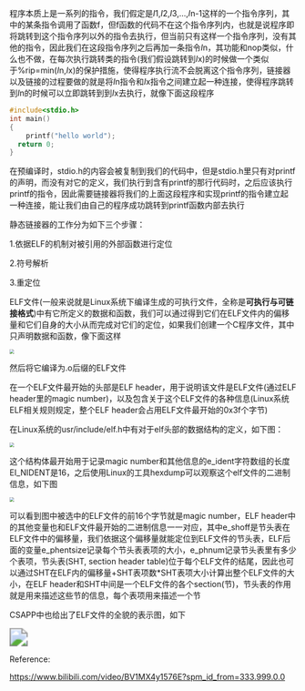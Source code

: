 程序本质上是一系列的指令，我们假定是*I*1,*I*2,*I*3,...,*I*n-1这样的一个指令序列，其中的某条指令调用了函数f，但f函数的代码不在这个指令序列内，也就是说程序即将跳转到这个指令序列以外的指令去执行，但当前只有这样一个指令序列，没有其他的指令，因此我们在这段指令序列之后再加一条指令*I*n，其功能和nop类似，什么也不做，在每次执行跳转类的指令(我们假设跳转到*I*x)的时候做一个类似于%rip=min(*I*n,*I*x)的保护措施，使得程序执行流不会脱离这个指令序列，链接器以及链接的过程要做的就是将*I*n指令和*I*x指令之间建立起一种连接，使得程序跳转到*I*n的时候可以立即跳转到到*I*x去执行，就像下面这段程序

```c
#include<stdio.h>
int main()
{
	printf("hello world");
  return 0;
}
```

在预编译时，stdio.h的内容会被复制到我们的代码中，但是stdio.h里只有对printf的声明，而没有对它的定义，我们执行到含有printf的那行代码时，之后应该执行printf的指令，因此需要链接器将我们的上面这段程序和实现printf的指令建立起一种连接，能让我们由自己的程序成功跳转到printf函数内部去执行

静态链接器的工作分为如下三个步骤：

1.依据ELF的机制对被引用的外部函数进行定位

2.符号解析

3.重定位

ELF文件(一般来说就是Linux系统下编译生成的可执行文件，全称是**可执行与可链接格式**)中有它所定义的数据和函数，我们可以通过得到它们在ELF文件内的偏移量和它们自身的大小从而完成对它们的定位，如果我们创建一个C程序文件，其中只声明数据和函数，像下面这样

<img src="https://tva1.sinaimg.cn/large/008i3skNly1gwfpubi3etj30o805cgm4.jpg" style="zoom:50%;" />

然后将它编译为.o后缀的ELF文件

在一个ELF文件最开始的头部是ELF header，用于说明该文件是ELF文件(通过ELF header里的magic number)，以及包含关于这个ELF文件的各种信息(Linux系统ELF相关规则规定，整个ELF header会占用ELF文件最开始的0x3f个字节)

在Linux系统的usr/include/elf.h中有对于elf头部的数据结构的定义，如下图：

<img src="https://tva1.sinaimg.cn/large/008i3skNly1gwfq7zwpe4j30pk0gq0vq.jpg" style="zoom:50%;" />

这个结构体最开始用于记录magic number和其他信息的e_ident字符数组的长度EI_NIDENT是16，之后使用Linux的工具hexdump可以观察这个elf文件的二进制信息，如下图

<img src="https://tva1.sinaimg.cn/large/008i3skNly1gwfqbmaip7j30ms03y74u.jpg" style="zoom:50%;" />

可以看到图中被选中的ELF文件的前16个字节就是magic number，ELF header中的其他变量也和ELF文件最开始的二进制信息一一对应，其中e_shoff是节头表在ELF文件中的偏移量，我们依据这个偏移量就能定位到ELF文件的节头表，ELF后面的变量e_phentsize记录每个节头表表项的大小，e_phnum记录节头表里有多少个表项，节头表(SHT, section header table)位于每个ELF文件的结尾，因此也可以通过SHT在ELF内的偏移量+SHT表项数*SHT表项大小计算出整个ELF文件的大小，在ELF header和SHT中间是一个ELF文件的各个section(节)，节头表的作用就是用来描述这些节的信息，每个表项用来描述一个节

CSAPP中也给出了ELF文件的全貌的表示图，如下

<img src="https://tva1.sinaimg.cn/large/008i3skNly1gwfrdcjo15j30u80hswg2.jpg" style="zoom:200%;" />



Reference:

https://www.bilibili.com/video/BV1MX4y1576E?spm_id_from=333.999.0.0

